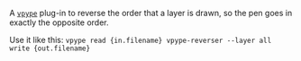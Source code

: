 A [`vpype`](https://github.com/abey79/vpype) plug-in to reverse the
order that a layer is drawn, so the pen goes in exactly the opposite
order.

Use it like this: ```vpype read {in.filename} vpype-reverser --layer all write {out.filename}```
